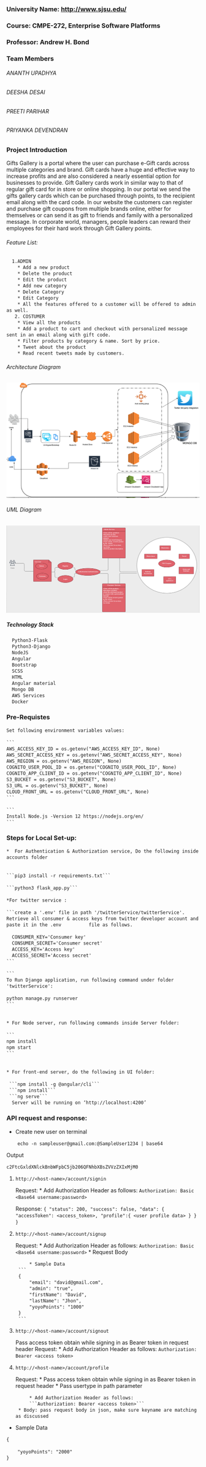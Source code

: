 ### University Name: http://www.sjsu.edu/

### Course: CMPE-272, Enterprise Software Platforms

### Professor: Andrew H. Bond

### Team Members
   ###### ANANTH UPADHYA
   ###### DEESHA DESAI
   ###### PREETI PARIHAR
   ###### PRIYANKA DEVENDRAN
   
### Project Introduction
Gifts Gallery is a portal where the user can purchase e-Gift cards across multiple categories and brand. Gift cards have a huge and effective way to increase profits and are also considered a nearly essential option for businesses to provide. Gift Gallery cards work in similar way to that of regular gift card for in store or online shopping. In our portal we send the gifts gallery cards which can be purchased through points, to the recipient email along with the card code.
In our website the customers can register and purchase gift coupons from multiple brands online, either for themselves or can send it as gift to friends and family with a personalized message. In corporate world, managers, people leaders can reward their employees for their hard work through Gift Gallery points.


 ###### Feature List:
  
      1.ADMIN
        * Add a new product
        * Delete the product
        * Edit the product
        * Add new category
        * Delete Category
        * Edit Category
        * All the features offered to a customer will be offered to admin as well.
       2. COSTUMER
        * View all the products
        * Add a product to cart and checkout with personalized message sent in an email along with gift code.
        * Filter products by category & name. Sort by price.
        * Tweet about the product
        * Read recent tweets made by customers.

       
###### Architecture Diagram
![Architecture](https://github.com/ANANTHUPADHYA/Enterprise-Gift-Points-Portal/blob/main/screenshots/Architecture.png)



###### UML Diagram
![UML Diagram](https://github.com/ANANTHUPADHYA/Enterprise-Gift-Points-Portal/blob/main/screenshots/UML%20diagram.png)

##### Technology Stack
      Python3-Flask
      Python3-Django
      NodeJS
      Angular
      Bootstrap
      SCSS
      HTML
      Angular material
      Mongo DB
      AWS Services
      Docker


### Pre-Requistes 

    Set following environment variables values:

    ```
    AWS_ACCESS_KEY_ID = os.getenv("AWS_ACCESS_KEY_ID", None)
    AWS_SECRET_ACCESS_KEY = os.getenv("AWS_SECRET_ACCESS_KEY", None)
    AWS_REGION = os.getenv("AWS_REGION", None)
    COGNITO_USER_POOL_ID = os.getenv("COGNITO_USER_POOL_ID", None)
    COGNITO_APP_CLIENT_ID = os.getenv("COGNITO_APP_CLIENT_ID", None)
    S3_BUCKET = os.getenv("S3_BUCKET", None)
    S3_URL = os.getenv("S3_BUCKET", None)
    CLOUD_FRONT_URL = os.getenv("CLOUD_FRONT_URL", None)
    ```
    
    ```
    Install Node.js -Version 12 https://nodejs.org/en/
    ```
    
  ### Steps for Local Set-up:
    
    *  For Authentication & Authorization service, Do the following inside accounts folder
    
 
    ```pip3 install -r requirements.txt```

    ```python3 flask_app.py```
    
    *For twitter service :
    
    ```create a '.env' file in path '/twitterService/twitterService'. Retrieve all consumer & access keys from twitter developer account and paste it in the .env          file as follows.
    
      CONSUMER_KEY='Consumer key' 
      CONSUMER_SECRET='Consumer secret' 
      ACCESS_KEY='Access key' 
      ACCESS_SECRET='Access secret'
    ```
    
    ```
    To Run Django application, run following command under folder 'twitterService':
    
    python manage.py runserver
    ```
    
    
    * For Node server, run following commands inside Server folder:
    
    ```
    npm install
    npm start
    ```
    
    
    * For front-end server, do the following in UI folder:
    
     ```npm install -g @angular/cli```
     ```npm install```
     ```ng serve```
      Server will be running on ‘http://localhost:4200’ 


### API request and response:

* Create new user on terminal

```
    echo -n sampleuser@gmail.com:@SampleUser1234 | base64
```
Output
```
c2FtcGxldXNlckBnbWFpbC5jb206QFNhbXBsZVVzZXIxMjM0
```


1. ```http://<host-name>/account/signin```

    Request:
        * Add Authorization Header as follows:
        ```Authorization: Basic <Base64 username:password>```

    Response:
        ```{
            "status": 200,
            "success": false,
            "data": {
                    "accessToken": <access_token>,
                    "profile":{
                        <user profile data>
                    }
            }
        }```

2. ```http://<host-name>/account/signup```

    Request:
        * Add Authorization Header as follows:
        ```Authorization: Basic <Base64 username:password>```
        * Request Body
            <Pass request body in json as discussed>

            * Sample Data
        ```
        {
            "email": "david@gmail.com",
            "admin": "true",
            "firstName": "David",
            "lastName": "Jhon",
            "yoyoPoints": "1000"
        }
        ```



3. ```http://<host-name>/account/signout```

    Pass access token obtain while signing in as Bearer token in request header
    Request:
        * Add Authorization Header as follows:
        ```Authorization: Bearer <access token>```


4. ```http://<host-name>/account/profile```

    Request:
        * Pass access token obtain while signing in as Bearer token in request header
        * Pass usertype in path parameter
        
            * Add Authorization Header as follows:
            ```Authorization: Bearer <access token>```
        * Body: pass request body in json, make sure keyname are matching as discussed
    


* Sample Data
```
{
   
    "yoyoPoints": "2000"
}
```
